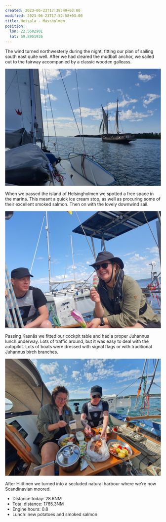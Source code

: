 ```yaml
---
created: 2023-06-23T17:38:49+03:00
modified: 2023-06-23T17:52:58+03:00
title: Heisala - Massholmen
position:
  lon: 22.5602901
  lat: 59.8951936
---
```


The wind turned northwesterly during the night, fitting our plan of sailing south east quite well. After we had cleared the mudball anchor, we sailed out to the fairway accompanied by a classic wooden galleass.

![Image](../2023/70d182f6864c967779687f5949db04ff.jpg) 

When we passed the island of Helsingholmen we spotted a free space in the marina. This meant a quick ice cream stop, as well as procuring some of their excellent smoked salmon. Then on with the lovely downwind sail.

![Image](../2023/1ff5e64e04d46af9a236142aed6be36d.jpg) 

Passing Kasnäs we fitted our cockpit table and had a proper Juhannus lunch underway. Lots of traffic around, but it was easy to deal with the autopilot. Lots of boats were dressed with signal flags or with traditional Juhannus birch branches.

![Image](../2023/6ffc878cb37219b22cb8df4fa98f91d1.jpg) 

After Hiittinen we turned into a secluded natural harbour where we're now Scandinavian moored.

* Distance today: 28.6NM
* Total distance: 1765.3NM
* Engine hours: 0.8
* Lunch: new potatoes and smoked salmon
